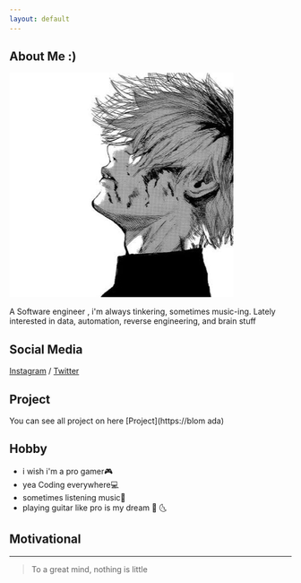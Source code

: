 ```yaml
---
layout: default
---
```


## About Me :)

<img class="profile-picture" src="sherlock.jpg">

A Software engineer , i'm always tinkering, sometimes music-ing. Lately interested in data, automation, reverse engineering, and brain stuff

## Social Media

[Instagram](http://instagram.com/ryan.frf) / 
[Twitter](https://twitter.com/)


## Project

You can see all project on here [Project](https://blom ada)

## Hobby

 - i wish i'm a pro gamer🎮 
 - yea Coding everywhere💻
 - sometimes listening music🎵
 - playing guitar like pro is my dream 🎸 🌜
 
## Motivational
---

> To a great mind, nothing is little

